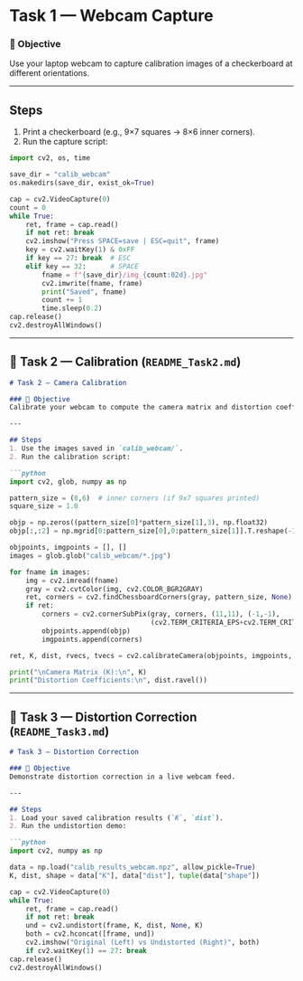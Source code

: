 # Task 1 — Webcam Capture

### 🎯 Objective
Use your laptop webcam to capture calibration images of a checkerboard at different orientations.

---

## Steps
1. Print a checkerboard (e.g., 9×7 squares → 8×6 inner corners).
2. Run the capture script:

```python
import cv2, os, time

save_dir = "calib_webcam"
os.makedirs(save_dir, exist_ok=True)

cap = cv2.VideoCapture(0)
count = 0
while True:
    ret, frame = cap.read()
    if not ret: break
    cv2.imshow("Press SPACE=save | ESC=quit", frame)
    key = cv2.waitKey(1) & 0xFF
    if key == 27: break  # ESC
    elif key == 32:      # SPACE
        fname = f"{save_dir}/img_{count:02d}.jpg"
        cv2.imwrite(fname, frame)
        print("Saved", fname)
        count += 1
        time.sleep(0.2)
cap.release()
cv2.destroyAllWindows()
```

---

## 📄 Task 2 — Calibration (`README_Task2.md`)

```markdown
# Task 2 — Camera Calibration

### 🎯 Objective
Calibrate your webcam to compute the camera matrix and distortion coefficients.

---

## Steps
1. Use the images saved in `calib_webcam/`.
2. Run the calibration script:

```python
import cv2, glob, numpy as np

pattern_size = (8,6)  # inner corners (if 9x7 squares printed)
square_size = 1.0

objp = np.zeros((pattern_size[0]*pattern_size[1],3), np.float32)
objp[:,:2] = np.mgrid[0:pattern_size[0],0:pattern_size[1]].T.reshape(-1,2) * square_size

objpoints, imgpoints = [], []
images = glob.glob("calib_webcam/*.jpg")

for fname in images:
    img = cv2.imread(fname)
    gray = cv2.cvtColor(img, cv2.COLOR_BGR2GRAY)
    ret, corners = cv2.findChessboardCorners(gray, pattern_size, None)
    if ret:
        corners = cv2.cornerSubPix(gray, corners, (11,11), (-1,-1),
                                   (cv2.TERM_CRITERIA_EPS+cv2.TERM_CRITERIA_MAX_ITER,30,0.001))
        objpoints.append(objp)
        imgpoints.append(corners)

ret, K, dist, rvecs, tvecs = cv2.calibrateCamera(objpoints, imgpoints, gray.shape[::-1], None, None)

print("\nCamera Matrix (K):\n", K)
print("Distortion Coefficients:\n", dist.ravel())
```

---

## 📄 Task 3 — Distortion Correction (`README_Task3.md`)

```markdown
# Task 3 — Distortion Correction

### 🎯 Objective
Demonstrate distortion correction in a live webcam feed.

---

## Steps
1. Load your saved calibration results (`K`, `dist`).
2. Run the undistortion demo:

```python
import cv2, numpy as np

data = np.load("calib_results_webcam.npz", allow_pickle=True)
K, dist, shape = data["K"], data["dist"], tuple(data["shape"])

cap = cv2.VideoCapture(0)
while True:
    ret, frame = cap.read()
    if not ret: break
    und = cv2.undistort(frame, K, dist, None, K)
    both = cv2.hconcat([frame, und])
    cv2.imshow("Original (Left) vs Undistorted (Right)", both)
    if cv2.waitKey(1) == 27: break
cap.release()
cv2.destroyAllWindows()
